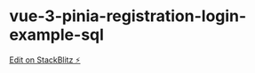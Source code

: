 # vue-3-pinia-registration-login-example-sql

[Edit on StackBlitz ⚡️](https://stackblitz.com/edit/vue-3-pinia-registration-login-example-m9slsp)